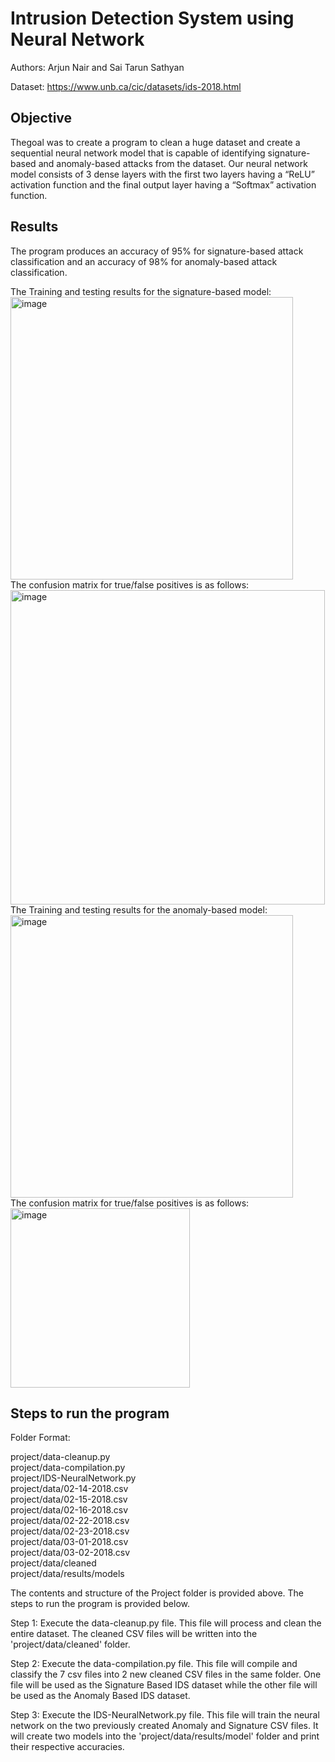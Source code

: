 # Intrusion Detection System using Neural Network

Authors: Arjun Nair and Sai Tarun Sathyan <br>

Dataset: https://www.unb.ca/cic/datasets/ids-2018.html

## Objective
Thegoal was to create a program to clean a huge dataset and create a sequential neural network model that is capable of identifying signature-based and anomaly-based attacks from the dataset. Our neural network model consists of 3 dense layers with the first two layers having a “ReLU” activation function and the final output layer having a “Softmax” activation function.<br>

## Results
The program produces an accuracy of 95% for signature-based attack classification and an accuracy of 98% for anomaly-based attack classification. <br>

The Training and testing results for the signature-based model:<br>
<img width="452" alt="image" src="https://github.com/nujrarian/ids-neural-networks/assets/55311409/d69e2a4e-2f04-4b5e-8f4b-2fddbf889669">
<br>
The confusion matrix for true/false positives is as follows:<br>
<img width="503" alt="image" src="https://github.com/nujrarian/ids-neural-networks/assets/55311409/984533d6-b508-4c08-952f-4a0b5a2c1ebd">
<br>
The Training and testing results for the anomaly-based model: <br>
<img width="452" alt="image" src="https://github.com/nujrarian/ids-neural-networks/assets/55311409/cd520733-e644-4148-8492-6c5a814484de">
<br>
The confusion matrix for true/false positives is as follows: <br>
<img width="287" alt="image" src="https://github.com/nujrarian/ids-neural-networks/assets/55311409/7d8615a8-6b2a-4ac3-92f4-ae7be64f11dc">
<br>
## Steps to run the program
Folder Format: <br>

project/data-cleanup.py <br>
project/data-compilation.py <br>
project/IDS-NeuralNetwork.py <br>
project/data/02-14-2018.csv <br>
project/data/02-15-2018.csv <br>
project/data/02-16-2018.csv <br>
project/data/02-22-2018.csv <br>
project/data/02-23-2018.csv <br>
project/data/03-01-2018.csv <br>
project/data/03-02-2018.csv <br>
project/data/cleaned <br>
project/data/results/models <br>



The contents and structure of the Project folder is provided above.
The steps to run the program is provided below.

Step 1: Execute the data-cleanup.py file. This file will process and clean the entire dataset.
	  The cleaned CSV files will be written into the 'project/data/cleaned' folder.

Step 2: Execute the data-compilation.py file. This file will compile and classify the 7 csv files
	  into 2 new cleaned CSV files in the same folder. One file will be used as the Signature Based 
        IDS dataset while the other file will be used as the Anomaly Based IDS dataset.

Step 3: Execute the IDS-NeuralNetwork.py file. This file will train the neural network on the two
	  previously created Anomaly and Signature CSV files. It will create two models into 
	  the 'project/data/results/model' folder and print their respective accuracies.
    
    
